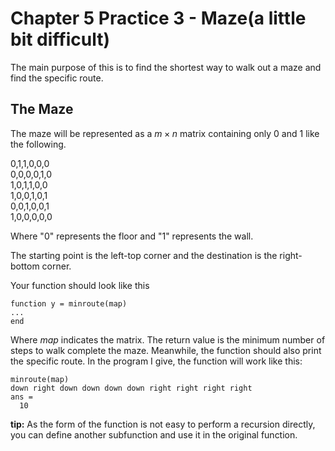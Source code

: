 # Chapter 5 Practice 3 - Maze(a little bit difficult)    
The main purpose of this is to find the shortest way to walk out a maze and find the specific route.  

## The Maze  
The maze will be represented as a $m\times n$ matrix containing only 0 and 1 like the following.  

0,1,1,0,0,0  
0,0,0,0,1,0  
1,0,1,1,0,0  
1,0,0,1,0,1  
0,0,1,0,0,1  
1,0,0,0,0,0  

Where "0" represents the floor and "1" represents the wall.

The starting point is the left-top corner and the destination is the right-bottom corner.  

Your function should look like this  

```   
function y = minroute(map)  
...  
end  
```  
Where $map$ indicates the matrix. The return value is the minimum number of steps to walk complete the maze. Meanwhile, the function should also print the specific route. In the program I give, the function will work like this:  

```  
minroute(map)  
down right down down down down right right right right  
ans =   
  10  
```  

**tip:** As the form of the function is not easy to perform a recursion directly, you can define another subfunction and use it in the original function.  
